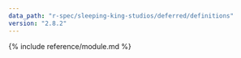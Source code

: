 ```yaml
---
data_path: "r-spec/sleeping-king-studios/deferred/definitions"
version: "2.8.2"
---
```


{% include reference/module.md %}
